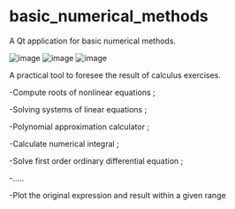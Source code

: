# basic_numerical_methods
A Qt application for basic numerical methods.

![image](https://user-images.githubusercontent.com/45327274/128609544-467553bf-8ff1-4e65-a197-cbac02710120.png)
![image](https://user-images.githubusercontent.com/45327274/128609622-f3787d3e-8ceb-46aa-befb-75d648969996.png)
![image](https://user-images.githubusercontent.com/45327274/128609639-944460b2-7788-4f79-ba44-1c4b4bca5fe3.png)

A practical tool to foresee the result of calculus exercises.

-Compute roots of nonlinear equations ;

-Solving systems of linear equations ;

-Polynomial approximation calculator ;

-Calculate numerical integral ;

-Solve first order ordinary differential equation ;

-.....

-Plot the original expression and result within a given range

